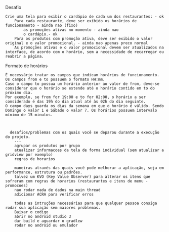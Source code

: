 Desafio


    Crie uma tela para exibir o cardápio de cada um dos restaurantes: - ok
        Para cada restaurante, deve ser exibido os horários de funcionamento - ainda nao (fixo)
            as promoções ativas no momento - ainda nao
            o cardápio.- ok
        Para os produtos com promoção ativa, deve ser exibido o valor original e o valor promocional. - ainda nao apenas preco normal
        As promoções ativas e o valor promocional devem ser atualizados na interface, de acordo com o horário, sem a necessidade de recarregar ou reabrir a página.

Formato de horários

    É necessário tratar os campos que indicam horários de funcionamento.
    Os campos from e to possuem o formato HH:mm.
    Caso o campo to possua um horário anterior ao valor de from, deve-se considerar que o horário se estende até o horário contido em to do próximo dia.
    Por exemplo, se from for 19:00 e to for 02:00, o horário a ser considerado é das 19h do dia atual até às 02h do dia seguinte.
    O campo days guarda os dias da semana em que o horário é válido. Sendo Domingo o valor 1 e Sábado o valor 7. Os horários possuem intervalo mínimo de 15 minutos.



      desafios/problemas com os quais você se deparou durante a execução do projeto.
        ---
        agrupar os produtos por grupo
        atualizar informacoes da tela de forma individual (sem atualizar a gridview por exemplo)
        regras de horarios

        maneiras através das quais você pode melhorar a aplicação, seja em performance, estrutura ou padrões.
        talvez um KVO (Key Value Observer) para alterar os itens que sofreram com regras de horarios (restaurantes e itens de menu - promocoes)
        nao rodar nada de dados na main thread
        adicionar ACRA para verificar erros

        todas as intruções necessárias para que qualquer pessoa consiga rodar sua aplicação sem maiores problemas.
        Baixar o codigo
        abrir no android studio 3
        dar build e aguardar o gradlew
        rodar no android ou emulador
